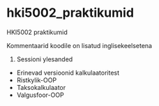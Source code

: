 # hki5002_praktikumid
HKI5002 praktikumid

Kommentaarid koodile on lisatud inglisekeelsetena

1. Sessioni ylesanded
- Erinevad versioonid kalkulaatoritest
- Ristkylik-OOP
- Taksokalkulaator
- Valgusfoor-OOP
